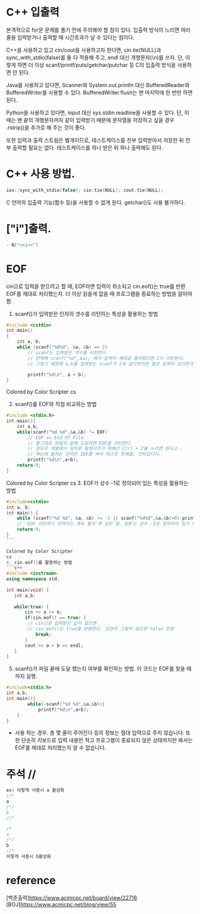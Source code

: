 # C++ 입출력
본격적으로 for문 문제를 풀기 전에 주의해야 할 점이 있다. 입출력 방식이 느리면 여러 줄을 입력받거나 출력할 때 시간초과가 날 수 있다는 점이다.

C++을 사용하고 있고 cin/cout을 사용하고자 한다면, cin.tie(NULL)과 sync_with_stdio(false)를 둘 다 적용해 주고, endl 대신 개행문자(\n)를 쓰자. 단, 이렇게 하면 더 이상 scanf/printf/puts/getchar/putchar 등 C의 입출력 방식을 사용하면 안 된다.

Java를 사용하고 있다면, Scanner와 System.out.println 대신 BufferedReader와 BufferedWriter를 사용할 수 있다. BufferedWriter.flush는 맨 마지막에 한 번만 하면 된다.

Python을 사용하고 있다면, input 대신 sys.stdin.readline을 사용할 수 있다. 단, 이때는 맨 끝의 개행문자까지 같이 입력받기 때문에 문자열을 저장하고 싶을 경우 .rstrip()을 추가로 해 주는 것이 좋다.

또한 입력과 출력 스트림은 별개이므로, 테스트케이스를 전부 입력받아서 저장한 뒤 전부 출력할 필요는 없다. 테스트케이스를 하나 받은 뒤 하나 출력해도 된다.

# C++ 사용 방법.
```c++
ios::sync_with_stdio(false); cin.tie(NULL); cout.tie(NULL);
```
C 언어의 입출력 기능(함수 등)을 사용할 수 없게 된다.
getchar()도 사용 불가하다. 

# ["i"]출력.
```c++
- N["<<i<<"]
```

# EOF
cin으로 입력을 받으려고 할 때, EOF라면 입력이 취소되고 
cin.eof()는 true를 반환
EOF를 제대로 처리했는지. 더 이상 읽을게 없을 때
프로그램을 종료하는 방법을 알아야함.

1. scanf()가 입력받은 인자의 갯수를 리턴하는 특성을 활용하는 방법
```c++
#include <cstdio>
int main()
{
    int a, b;
    while (scanf("%d%d", &a, &b) == 2)
        // scanf는 입력받은 갯수를 리턴한다
        // 만약에 scanf("%d",&a); 에서 입력이 제대로 들어왔다면 1이 리턴된다.
        // 그렇기 때문에 a,b를 입력받는 scanf가 2와 같다면이란 말은 입력이 있다면과 같은 말이다
        
        printf("%d\n", a + b);
}​
```
Colored by Color Scripter
cs

2. scanf()를 EOF와 직접 비교하는 방법
```c++
#include <stdio.h>
int main(){
    int a,b;
    while(scanf("%d %d",&a,&b) != EOF)
        // EOF == End Of File
        // 말그대로 파일의 끝에 도달하면 EOF를 리턴한다
        // 윈도우 계열에서 임의로 발생시키기 위해선 Ctrl + Z를 누르면 된다고.. 
        // 하는데 필자는 온라인 IDE를 써서 테스트 못해봄. 안되덥디다..
        printf("%d\n",a+b);
    return 0;
}​
```
Colored by Color Scripter
cs
3. EOF가 상수 -1로 정의되어 있는 특성을 활용하는 방법

```c++
#include<cstdio>
int a, b;
int main() {
    while (scanf("%d %d", &a, &b) != -1 || scanf("%d%d",&a,&b)>0) printf("%d\n", a + b);
    // 'EOF 리턴하기 전까지는 계속 돌아'와 같은 말. EOF는 상수 -1로 정의되어 있기 때문!
    return 0;
}
```​​

Colored by Color Scripter
cs
4. cin.eof()를 활용하는 방법
```c++
#include <iostream>
using namespace std;
 
int main(void) {
   int a,b;
 
   while(true) {
       cin >> a >> b;
       if(cin.eof() == true) {
        // cin으로 입력받은 값이 없으면
        // cin.eof()는 true를 반환한다. 당연히 그렇지 않으면 false 반환
           break;
       }
       cout << a + b << endl;
   }
}
```

5. scanf()가 파일 끝에 도달 했는지 여부를 확인하는 방법. 이 코드는 
EOF를 찾을 때까지 실행.
```c++
#include<stdio.h>
int a,b;
int main(){
		while(~scanf("%d %d",&a,&b)){
			printf("%d\n",a+b);
	}
}
```


- 사용 하는 경우.
총 몇 줄이 주어진다 등의 정보는 절대 입력으로 주지 않습니다. 또한 단순히 키보드로 입력 내용만 적고 프로그램이 종료되지 않은 상태까지만 봐서는 EOF를 제대로 처리했는지 알 수 없습니다.

# 주석 //
```c++
ex) 이렇게 사용시 a 활성화
//*
a
/*/
b
//*

/*
a
/*/
b
//*
이렇게 사용시 b활성화
```

# reference
[백준출력]https://www.acmicpc.net/board/view/22716
[BOJ]https://www.acmicpc.net/blog/view/55